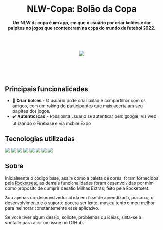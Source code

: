 <h1 align="center">
    NLW-Copa: Bolão da Copa
  <br>
</h1>

<h4 align="center">Um NLW da copa é um app, em que o usuário por criar bolões e dar palpites no jogos que aconteceram na copa do mundo de futebol 2022. </h4>

<div align="center" style="padding:50px" >
<img src="https://user-images.githubusercontent.com/62631029/200398976-39d8a8c8-8787-4fe7-9181-016b0a139a48.png">
</div>
<br>

## Principais funcionalidades

- 📝 **Criar bolões** - O usuario pode criar bolão e compartilhar com os amigos, com um raking do participantes que mais acertaram seu palpites dos jogos.
- ✔️ **Autenticação** - Possibilita usuário se autenticar pelo google, via web utilizando o Firebase e via mobile Expo.

## Tecnologias utilizadas

<div>

  <img src="https://img.shields.io/badge/next.js-000000?style=for-the-badge&logo=nextdotjs&logoColor=white" />
  <img src="https://img.shields.io/badge/Node.js-339933?style=for-the-badge&logo=nodedotjs&logoColor=white" />
  <img src="https://img.shields.io/badge/ts--node-3178C6?style=for-the-badge&logo=ts-node&logoColor=white" />
  <img src="https://img.shields.io/badge/React-20232A?style=for-the-badge&logo=react&logoColor=61DAFB" />
  <img src="https://img.shields.io/badge/Tailwind_CSS-38B2AC?style=for-the-badge&logo=tailwind-css&logoColor=white" />
  <img src="https://img.shields.io/badge/Expo-1B1F23?style=for-the-badge&logo=expo&logoColor=white" />
  <img src="https://img.shields.io/badge/fastify-202020?style=for-the-badge&logo=fastify&logoColor=white" />
  <img src="https://img.shields.io/badge/JWT-000000?style=for-the-badge&logo=JSON%20web%20tokens&logoColor=white" />

 </div>

## Sobre

<p>Inicialmente o código base, assim como a paleta de cores, foram fornecidos pela <a href="https://www.rocketseat.com.br" target="_blank">Rocketseat</a>, as demais funcionalidades foram desenvolvidas por mim como proposito de cumprir desafio Milhas Extras, feito pela Rocketseat.</p>

<p>Sou apenas um desenvolvedor ainda em fase de aprendizado, portanto, o desenvolvimento e o suporte podera ser lento, mas eu tento o meu melhor para melhorar constantemente esse aplicativo.

Se você tiver algum desejo, solicite, problemas ou idéias, sinta-se à vontade para abrir um issue no GitHub.</p>
